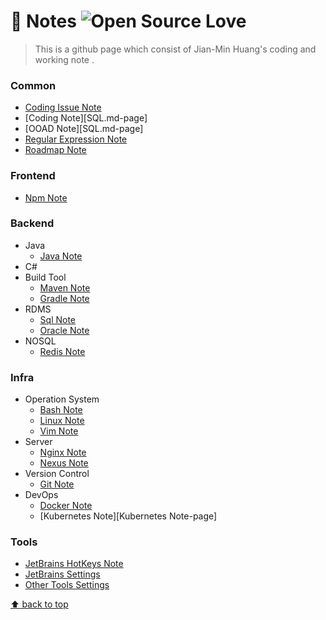 # :notebook: Notes ![Open Source Love](https://badges.frapsoft.com/os/v2/open-source.svg?v=103)
> This is a github page which consist of Jian-Min Huang's coding and working note .

### Common
* [Coding Issue Note][Coding Issue Note-page]
* [Coding Note][SQL.md-page]
* [OOAD Note][SQL.md-page]
* [Regular Expression Note][Regular Expression Note-page]
* [Roadmap Note][Roadmap Note-page]

### Frontend
* [Npm Note][Npm Note-page]

### Backend
* Java
  * [Java Note][Java Note-page]
* C#
* Build Tool
  * [Maven Note][Maven Note-page]
  * [Gradle Note][Gradle Note-page]
* RDMS
  * [Sql Note][Sql Note-page]
  * [Oracle Note][Oracle Note-page]
* NOSQL
  * [Redis Note][Redis Note-page]

### Infra
* Operation System
  * [Bash Note][Bash Note-page]
  * [Linux Note][Linux Note-page]
  * [Vim Note][Vim Note-page]
* Server
  * [Nginx Note][Nginx Note-page]
  * [Nexus Note][Nexus Note-page]
* Version Control
  * [Git Note][Git Note-page]
* DevOps
  * [Docker Note][Docker Note-page]
  * [Kubernetes Note][Kubernetes Note-page]

### Tools
* [JetBrains HotKeys Note][JetBrains HotKeys Note-page]
* [JetBrains Settings][JetBrains Settings-page]
* [Other Tools Settings][Other Tools Settings-page]

[JetBrains Settings-page]: <markdown/IDE/JetBrainsSettings.md>
[Other Tools Settings-page]: <markdown/Service/OtherToolsSettings.md>
[Vim Note-page]: <markdown/Linux/VimNote.md>
[Sql Note-page]: <markdown/Database/SqlNote.md>
[Gradle Note-page]: <markdown/Java/GradleNote.md>
[Redis Note-page]: <markdown/Database/RedisNote.md>
[Regular Expression Note-page]: <markdown/Common/RegularExpressionNote.md>
[Npm Note-page]: <markdown/Javascript/NpmNote.md>
[Maven Note-page]: <markdown/Java/MavenNote.md>
[Oracle Note-page]: <markdown/Database/OracleNote.md>
[Git Note-page]: <markdown/DevOps/GitNote.md>
[Nginx Note-page]: <markdown/Service/NginxNote.md>
[Roadmap Note-page]: <markdown/Coding/RoadmapNote.md>
[Coding Issue Note-page]: <markdown/Coding/CodingIssueNote.md>
[Bash Note-page]: <markdown/Linux/BashNote.md>
[Java Note-page]: <markdown/Java/JavaNote.md>
[Nexus Note-page]: <markdown/Service/NexusNote.md>
[Docker Note-page]: <markdown/DevOps/Docker/DockerNote.md>
[Kubernates Note-page]: <markdown/DevOps/Kubenates/KubernatesNote.md>
[Linux Note-page]: <markdown/Linux/LinuxNote.md>
[JetBrains HotKeys Note-page]: <markdown/IDE/JetBrainsHotKeysNote.md>
[Solution Note-page]: <markdown/Coding/SolutionNote.md>

[:arrow_up: back to top][top-page]

[top-page]: <https://github.com/Jian-Min-Huang/Notes#notebook-notes->
